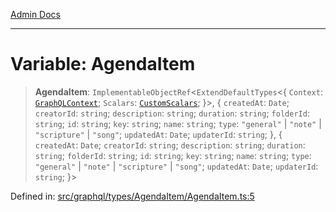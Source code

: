 [Admin Docs](/)

***

# Variable: AgendaItem

> **AgendaItem**: `ImplementableObjectRef`\<`ExtendDefaultTypes`\<\{ `Context`: [`GraphQLContext`](../../../../context/type-aliases/GraphQLContext.md); `Scalars`: [`CustomScalars`](../../../../scalars/type-aliases/CustomScalars.md); \}\>, \{ `createdAt`: `Date`; `creatorId`: `string`; `description`: `string`; `duration`: `string`; `folderId`: `string`; `id`: `string`; `key`: `string`; `name`: `string`; `type`: `"general"` \| `"note"` \| `"scripture"` \| `"song"`; `updatedAt`: `Date`; `updaterId`: `string`; \}, \{ `createdAt`: `Date`; `creatorId`: `string`; `description`: `string`; `duration`: `string`; `folderId`: `string`; `id`: `string`; `key`: `string`; `name`: `string`; `type`: `"general"` \| `"note"` \| `"scripture"` \| `"song"`; `updatedAt`: `Date`; `updaterId`: `string`; \}\>

Defined in: [src/graphql/types/AgendaItem/AgendaItem.ts:5](https://github.com/PratapRathi/talawa-api/blob/8547a42c99c7a44be459745d0018a2deccfb1f66/src/graphql/types/AgendaItem/AgendaItem.ts#L5)
